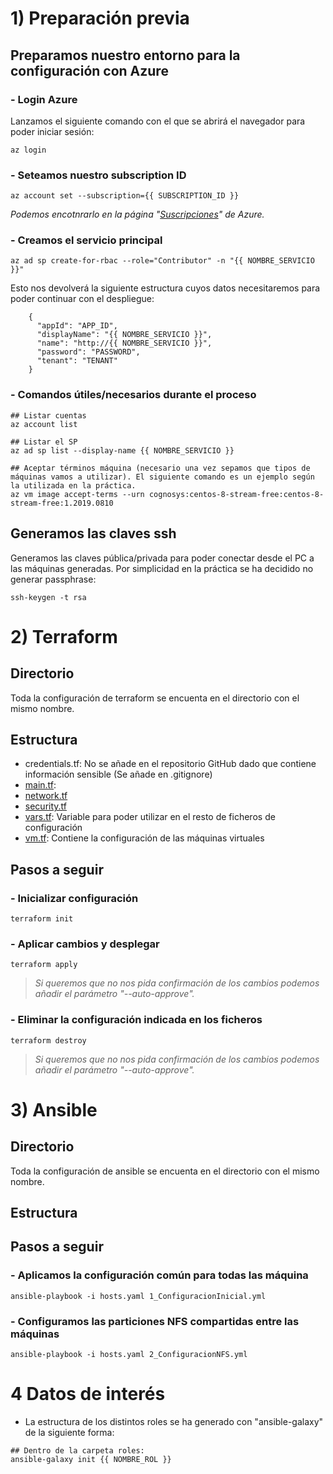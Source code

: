 # 1) Preparación previa

## Preparamos nuestro entorno para la configuración con Azure

### - Login Azure
Lanzamos el siguiente comando con el que se abrirá el navegador para poder iniciar sesión:
```
az login
```

### - Seteamos nuestro subscription ID
```
az account set --subscription={{ SUBSCRIPTION_ID }}
```
_Podemos encotnrarlo en la página "[Suscripciones](https://portal.azure.com/#blade/Microsoft_Azure_Billing/SubscriptionsBlade)" de Azure._

### - Creamos el servicio principal
```
az ad sp create-for-rbac --role="Contributor" -n "{{ NOMBRE_SERVICIO }}"
```

Esto nos devolverá la siguiente estructura cuyos datos necesitaremos para poder continuar con el despliegue:
```
	{
	  "appId": "APP_ID",
	  "displayName": "{{ NOMBRE_SERVICIO }}",
	  "name": "http://{{ NOMBRE_SERVICIO }}",
	  "password": "PASSWORD",
	  "tenant": "TENANT"
	}
```

### - Comandos útiles/necesarios durante el proceso
```
## Listar cuentas
az account list

## Listar el SP
az ad sp list --display-name {{ NOMBRE_SERVICIO }}

## Aceptar términos máquina (necesario una vez sepamos que tipos de máquinas vamos a utilizar). El siguiente comando es un ejemplo según la utilizada en la práctica.
az vm image accept-terms --urn cognosys:centos-8-stream-free:centos-8-stream-free:1.2019.0810

```
## Generamos las claves ssh
Generamos las claves pública/privada para poder conectar desde el PC a las máquinas generadas. Por simplicidad en la práctica se ha decidido no generar passphrase:
```
ssh-keygen -t rsa
```

# 2) Terraform
## Directorio
Toda la configuración de terraform se encuenta en el directorio con el mismo nombre.

## Estructura
- credentials.tf: No se añade en el repositorio GitHub dado que contiene información sensible (Se añade en .gitignore)
- [main.tf](Terraform/main.tf): 
- [network.tf](Terraform/network.tf)
- [security.tf](Terraform/security.tf)
- [vars.tf](Terraform/vars.tf): Variable para poder utilizar en el resto de ficheros de configuración
- [vm.tf](Terraform/vm.tf): Contiene la configuración de las máquinas virtuales

## Pasos a seguir
### - Inicializar configuración
```
terraform init
```

### - Aplicar cambios y desplegar
```
terraform apply
``` 
>_Si queremos que no nos pida confirmación de los cambios podemos añadir el parámetro "--auto-approve"._

### - Eliminar la configuración indicada en los ficheros
```
terraform destroy
```
>_Si queremos que no nos pida confirmación de los cambios podemos añadir el parámetro "--auto-approve"._

# 3) Ansible
## Directorio
Toda la configuración de ansible se encuenta en el directorio con el mismo nombre.

## Estructura

## Pasos a seguir
### - Aplicamos la configuración común para todas las máquina
```
ansible-playbook -i hosts.yaml 1_ConfiguracionInicial.yml
```

### - Configuramos las particiones NFS compartidas entre las máquinas
```
ansible-playbook -i hosts.yaml 2_ConfiguracionNFS.yml
```

# 4 Datos de interés
- La estructura de los distintos roles se ha generado con "ansible-galaxy" de la siguiente forma:
```
## Dentro de la carpeta roles:
ansible-galaxy init {{ NOMBRE_ROL }}
```
